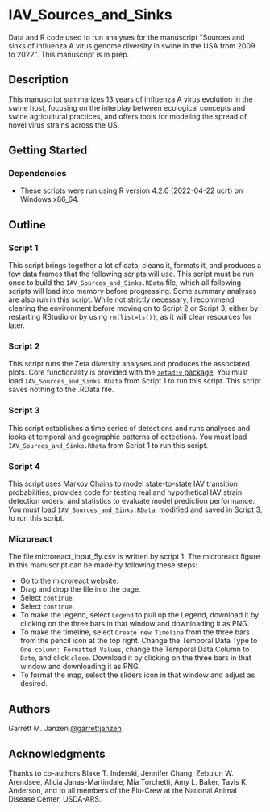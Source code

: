 # IAV_Sources_and_Sinks

Data and R code used to run analyses for the manuscript "Sources and sinks of influenza A virus genome diversity in swine in the USA from 2009 to 2022". This manuscript is in prep.

## Description

This manuscript summarizes 13 years of influenza A virus evolution in the swine host, focusing on the interplay between ecological concepts and swine agricultural practices, and offers tools for modeling the spread of novel virus strains across the US.

## Getting Started

### Dependencies

* These scripts were run using R version 4.2.0 (2022-04-22 ucrt) on Windows x86_64.

## Outline

### Script 1
This script brings together a lot of data, cleans it, formats it, and produces a few data frames that the following scripts will use. This script must be run once to build the `IAV_Sources_and_Sinks.RData` file, which all following scripts will load into memory before progressing. Some summary analyses are also run in this script. While not strictly necessary, I recommend clearing the environment before moving on to Script 2 or Script 3, either by restarting RStudio or by using `rm(list=ls())`, as it will clear resources for later.

### Script 2
This script runs the Zeta diversity analyses and produces the associated plots. Core functionality is provided with the [`zetadiv` package](https://cran.r-project.org/web/packages/zetadiv/index.html). You must load `IAV_Sources_and_Sinks.RData` from Script 1 to run this script. This script saves nothing to the .RData file.

### Script 3
This script establishes a time series of detections and runs analyses and looks at temporal and geographic patterns of detections. You must load `IAV_Sources_and_Sinks.RData` from Script 1 to run this script.

### Script 4
This script uses Markov Chains to model state-to-state IAV transition probabilities, provides code for testing real and hypothetical IAV strain detection orders, and statistics to evaluate model prediction performance. You must load `IAV_Sources_and_Sinks.RData`, modified and saved in Script 3, to run this script.

### Microreact
The file microreact_input_5y.csv is written by script 1. The microreact figure in this manuscript can be made by following these steps:
 * Go to [the microreact website](https://microreact.org/upload).
 * Drag and drop the file into the page.
 * Select `continue`.
 * Select `continue`.
 * To make the legend, select `Legend` to pull up the Legend, download it by clicking on the three bars in that window and downloading it as PNG.
 * To make the timeline, select `Create new Timeline` from the three bars from the pencil icon at the top right. Change the Temporal Data Type to `One column: Formatted Values`, change the Temporal Data Column to `Date`, and click `close`. Download it by clicking on the three bars in that window and downloading it as PNG.
 * To format the map, select the sliders icon in that window and adjust as desired.
   
## Authors
Garrett M. Janzen
[@garrettjanzen](https://twitter.com/garrettjanzen)

## Acknowledgments
Thanks to co-authors Blake T. Inderski, Jennifer Chang, Zebulun W. Arendsee, Alicia Janas-Martindale, Mia Torchetti, Amy L. Baker, Tavis K. Anderson, and to all members of the Flu-Crew at the National Animal Disease Center, USDA-ARS.

